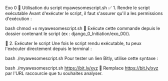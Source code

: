 Exo 0
🐚 Utilisation du script myawesomescript.sh
✅ 1. Rendre le script exécutable
Avant d'exécuter le script, il faut s'assurer qu'il a les permissions d'exécution :

bash
chmod +x myawesomescript.sh
📁 Exécute cette commande depuis le dossier contenant le script (ex : django_0_Initiation/exo_00/).

🚀 2. Exécuter le script
Une fois le script rendu exécutable, tu peux l'exécuter directement depuis le terminal :

bash
./myawesomescript.sh
Pour tester un lien Bitly, utilise cette syntaxe :

bash
./myawesomescript.sh https://bit.ly/xyz
🔁 Remplace https://bit.ly/xyz par l'URL raccourcie que tu souhaites analyser.
